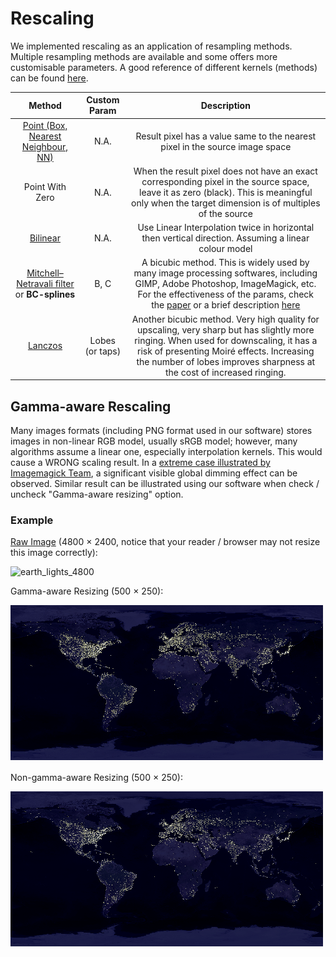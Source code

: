 # Rescaling

We implemented rescaling as an application of resampling methods. Multiple resampling methods are available and some offers more customisable parameters. A good reference of different kernels (methods) can be found [here](https://guide.encode.moe/encoding/resampling.html).

| Method | Custom Param | Description |
| :----: | :----------: | :---------: |
| [Point (Box, Nearest Neighbour, NN)](https://en.wikipedia.org/wiki/Comparison_gallery_of_image_scaling_algorithms#Nearest-neighbor_interpolation) | N.A. | Result pixel has a value same to the nearest pixel in the source image space |
| Point With Zero | N.A. | When the result pixel does not have an exact corresponding pixel in the source space, leave it as zero (black). This is meaningful only when the target dimension is of multiples of the source |
| [Bilinear](https://en.wikipedia.org/wiki/Comparison_gallery_of_image_scaling_algorithms#Bilinear_interpolation) | N.A. | Use Linear Interpolation twice in horizontal then vertical direction. Assuming a linear colour model |
| [Mitchell–Netravali filter](https://en.wikipedia.org/wiki/Mitchell–Netravali_filters) or **BC-splines** | B, C | A bicubic method. This is widely used by many image processing softwares, including GIMP, Adobe Photoshop, ImageMagick, etc. For the effectiveness of the params, check the [paper](https://www.cs.utexas.edu/~fussell/courses/cs384g-fall2013/lectures/mitchell/Mitchell.pdf) or a brief description [here](https://en.wikipedia.org/wiki/Mitchell–Netravali_filters#Subjective_effects) |
| [Lanczos](https://en.wikipedia.org/wiki/Lanczos_resampling) | Lobes (or taps) | Another bicubic method. Very high quality for upscaling, very sharp but has slightly more ringing. When used for downscaling, it has a risk of presenting Moiré effects. Increasing the number of lobes improves sharpness at the cost of increased ringing. |

## Gamma-aware Rescaling

Many images formats (including PNG format used in our software) stores images in non-linear RGB model, usually sRGB model; however, many algorithms assume a linear one, especially interpolation kernels. This would cause a WRONG scaling result. In a [extreme case illustrated by Imagemagick Team](https://legacy.imagemagick.org/Usage/resize/#resize_colorspace), a significant visible global dimming effect can be observed. Similar result can be illustrated using our software when check / uncheck "Gamma-aware resizing" option.

### Example

[Raw Image](https://visibleearth.nasa.gov/images/55167/earths-city-lights) (4800 $\times$ 2400, notice that your reader / browser may not resize this image correctly):

![earth_lights_4800](img/earth_lights_4800.png)

Gamma-aware Resizing (500 $\times$ 250):

![Gamma-aware Resizing](img/gamma-aware.png)

Non-gamma-aware Resizing (500 $\times$ 250):

![Gamma-aware Resizing](img/non-gamma-aware.png)